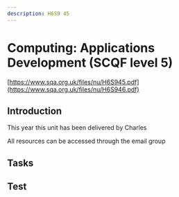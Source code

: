 ```yaml
---
description: H6S9 45
---
```


# Computing: Applications Development \(SCQF level 5\)

[https://www.sqa.org.uk/files/nu/H6S945.pdf](https://www.sqa.org.uk/files/nu/H6S946.pdf)

## Introduction

This year this unit has been delivered by Charles

All resources can be accessed through the email group

## Tasks

## Test





